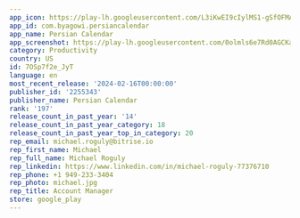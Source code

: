 ```yaml
---
app_icon: https://play-lh.googleusercontent.com/L3iKwEI9cIylMS1-gSfOFMAo-VOsTJTjpq7dsph1_-NodEYJ4fWmnH1Bn_K9e9qVdY4
app_id: com.byagowi.persiancalendar
app_name: Persian Calendar
app_screenshot: https://play-lh.googleusercontent.com/0olmls6e7Rd0AGCKaiCckRTfmGH1xAJoSSoevbxMV_XCWO901uNaieTxtKgr2-HnVuI
category: Productivity
country: US
id: 7OSp7f2e_JyT
language: en
most_recent_release: '2024-02-16T00:00:00'
publisher_id: '2255343'
publisher_name: Persian Calendar
rank: '197'
release_count_in_past_year: '14'
release_count_in_past_year_category: 18
release_count_in_past_year_top_in_category: 20
rep_email: michael.roguly@bitrise.io
rep_first_name: Michael
rep_full_name: Michael Roguly
rep_linkedin: https://www.linkedin.com/in/michael-roguly-77376710
rep_phone: +1 949-233-3404
rep_photo: michael.jpg
rep_title: Account Manager
store: google_play
---
```

